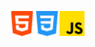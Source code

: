 


<img src="icons-languages/html-5.png" width=40 heigh=40><img src="icons-languages/css-3.png" width=40 heigh=40><img src="icons-languages/js.png" width=40 heigh=40>
